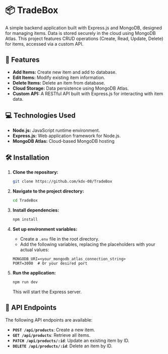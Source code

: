 # 📦 TradeBox

A simple backend application built with Express.js and MongoDB, designed for managing items. Data is stored securely in the cloud using MongoDB Atlas. This project features CRUD operations (Create, Read, Update, Delete) for items, accessed via a custom API.

## 🚀 Features

- **Add Items:** Create new item and add to database.
- **Edit Items:** Modify existing item information.
- **Delete Items:** Delete an item from database.
- **Cloud Storage:** Data persistence using MongoDB Atlas.
- **Custom API:** A RESTful API built with Express.js for interacting with item data.

## 💻 Technologies Used

- **Node.js:** JavaScript runtime environment.
- **Express.js:** Web application framework for Node.js.
- **MongoDB Atlas:** Cloud-based MongoDB hosting

## 🛠️ Installation

1.  **Clone the repository:**

    ```bash
    git clone https://github.com/kdx-08/TradeBox
    ```

2.  **Navigate to the project directory:**

    ```bash
    cd TradeBox
    ```

3.  **Install dependencies:**

    ```bash
    npm install
    ```

4.  **Set up environment variables:**

    - Create a `.env` file in the root directory.
    - Add the following variables, replacing the placeholders with your actual values:

    ```
    MONGODB_URI=<your_mongodb_atlas_connection_string>
    PORT=3000  # Or your desired port
    ```

5.  **Run the application:**

    ```bash
    npm run dev
    ```

    This will start the Express server.

## 🔌 API Endpoints

The following API endpoints are available:

- **`POST /api/products`**: Create a new item.
- **`GET /api/products`**: Retrieve all items.
- **`PATCH /api/products/:id`**: Update an existing item by ID.
- **`DELETE /api/products/:id`**: Delete an item by ID.
